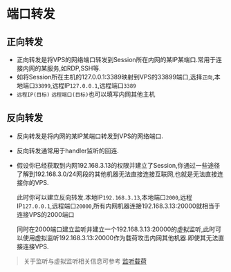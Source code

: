 # 端口转发

## 正向转发

+ 正向转发是将VPS的网络端口转发到Session所在内网的某IP某端口.常用于连接内网的某服务,如RDP,SSH等.
+ 如将Session所在主机的127.0.0.1:3389映射到VPS的33899端口,选择`正向`,本地端口`33899`,远程IP`127.0.0.1`,远程端口`3389`
+ `远程IP(目标)` `远程端口(目标)`也可以填写内网其他主机

## 反向转发

+ 反向转发是将内网的某IP某端口转发到VPS的网络端口.
+ 反向转发通常用于handler监听的回连.

+ 假设你已经获取到内网192.168.3.13的权限并建立了Session,你通过一些途径了解到192.168.3.0/24网段的其他机器无法直接连接互联网,也就是无法直接连接你的VPS.

  此时你可以建立反向转发.本地IP`192.168.3.13`,本地端口`2000`,远程IP`127.0.0.1`,远程端口`20000`,所有内网机器连接192.168.3.13:20000就相当于连接VPS的2000端口

  同时在2000端口建立监听并建立一个192.168.3.13:20000的虚拟监听,此时可以使用虚拟监听192.168.3.13:20000作为载荷攻击内网其他机器.即使其无法直接连接VPS.

> 关于监听与虚拟监听相关信息可参考 [监听载荷](./handler_and_payload)

